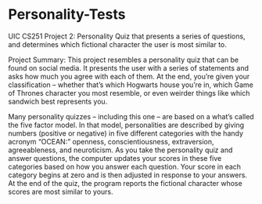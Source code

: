 # Personality-Tests
UIC CS251 Project 2: Personality Quiz that presents a series of questions, and determines which fictional character the user is most similar to.

Project Summary:
This project resembles a personality quiz that can be found on social media. It presents the user with a series of statements and asks how much you agree with each of them. At the end, you’re given your classification – whether that’s which Hogwarts house you’re in, which Game of Thrones character you most resemble, or even weirder things like which sandwich best represents you.

Many personality quizzes – including this one – are based on a what’s called the five factor model. In that model, personalities are described by giving numbers (positive or negative) in five different categories with the handy acronym “OCEAN:” openness, conscientiousness, extraversion, agreeableness, and neuroticism. As you take the personality quiz and answer questions, the computer updates your scores in these five categories based on how you answer each question. Your score in each category begins at zero and is then adjusted in response to your answers. At the end of the quiz, the program reports the fictional character whose scores are most similar to yours.
